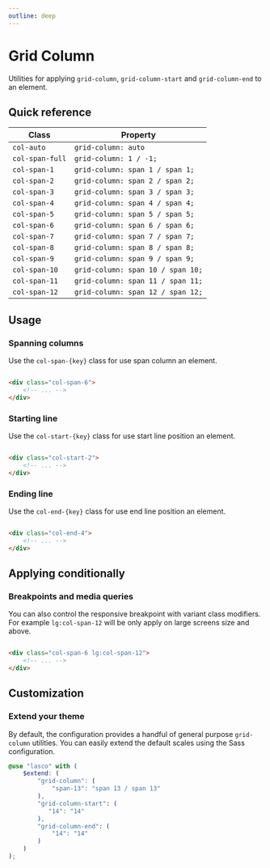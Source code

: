 ```yaml
---
outline: deep
---
```


# Grid Column

Utilities for applying `grid-column`, `grid-column-start` and `grid-column-end` to an element.

## Quick reference

| Class           | Property                          |
|-----------------|-----------------------------------|
| `col-auto`      | `grid-column: auto`               |
| `col-span-full` | `grid-column: 1 / -1;`            |
| `col-span-1`    | `grid-column: span 1 / span 1;`   |
| `col-span-2`    | `grid-column: span 2 / span 2;`   |
| `col-span-3`    | `grid-column: span 3 / span 3;`   |
| `col-span-4`    | `grid-column: span 4 / span 4;`   |
| `col-span-5`    | `grid-column: span 5 / span 5;`   |
| `col-span-6`    | `grid-column: span 6 / span 6;`   |
| `col-span-7`    | `grid-column: span 7 / span 7;`   |
| `col-span-8`    | `grid-column: span 8 / span 8;`   |
| `col-span-9`    | `grid-column: span 9 / span 9;`   |
| `col-span-10`   | `grid-column: span 10 / span 10;` |
| `col-span-11`   | `grid-column: span 11 / span 11;` |
| `col-span-12`   | `grid-column: span 12 / span 12;` |

## Usage

### Spanning columns

Use the `col-span-{key}` class for use span column an element.

```html

<div class="col-span-6">
    <!-- ... -->
</div>
```

### Starting line

Use the `col-start-{key}` class for use start line position an element.

```html

<div class="col-start-2">
    <!-- ... -->
</div>
```

### Ending line

Use the `col-end-{key}` class for use end line position an element.

```html

<div class="col-end-4">
    <!-- ... -->
</div>
```

## Applying conditionally

### Breakpoints and media queries

You can also control the responsive breakpoint with variant class modifiers. For example `lg:col-span-12` will be only
apply on large screens size and above.

```html

<div class="col-span-6 lg:col-span-12">
    <!-- ... -->
</div>
```

## Customization

### Extend your theme

By default, the configuration provides a handful of general purpose `grid-column` utilities. You can easily extend the
default scales using the Sass configuration.

```scss
@use "lasco" with (
    $extend: (
        "grid-column": (
            "span-13": "span 13 / span 13"
        ),
        "grid-column-start": (
           "14": "14"
        ),
        "grid-column-end": (
            "14": "14"
        )
    )
);
```
